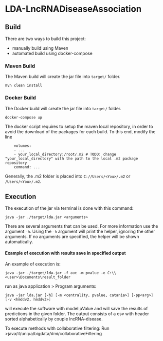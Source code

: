 # LDA-LncRNADiseaseAssociation
## Build
There are two ways to build this project:
- manually build using Maven
- automated build using docker-compose

### Maven Build
The Maven build will create the jar file into `target/` folder.
```
mvn clean install
```

### Docker Build
The Docker build will create the jar file into `target/` folder.
```
docker-compose up
```
The docker script requires to setup the maven local repository, in order to avoid the download of the packages for each build. To this end, modify the line
```
    volumes:
    - ...
    - your_local_directory:/root/.m2 # TODO: change "your_local_directory" with the path to the local .m2 package repository
    command: ...
```
Generally, the .m2 folder is placed into `C://Users/<You>/.m2` or `/Users/<You>/.m2`.
## Execution
The execution of the jar via terminal is done with this command:
```
java -jar ./target/lda.jar <arguments>
```
There are several arguments that can be used. For more information use the argument `-h`. Using the `-h` argument will print the helper, ignoring the other arguments. If no arguments are specified, the helper will be shown automatically.


#### Example of execution with results save in specified output
An example of execution is:
```
java -jar ./target/lda.jar -f auc -m pvalue -o C:\\<user>\Documents\result_folder
```
run as java application > Program arguments:

```
java -jar lda.jar [-h] [-m <centrality, pvalue, catania>] [-pp<arg>] [-v <hmddv2, hmddv3>]
```

will execute the software with model pValue and will save the results of predictions in the given folder. The output consists of a csv with header sorted alphabetically by couple lncRNA-disease.

To execute methods with collaborative filtering: Run >java/it/unipa/bigdata/dmi/collaborativeFiltering
